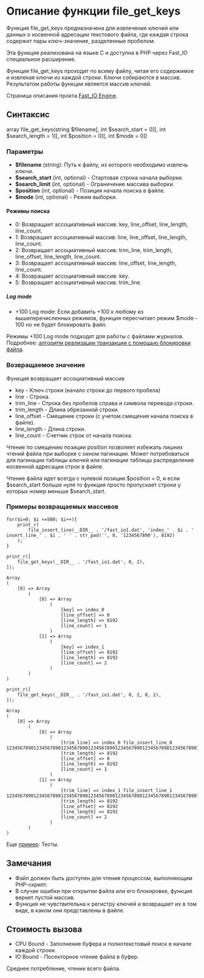 # Описание функции file_get_keys

Функция file_get_keys предназначена для извлечения ключей или данных о косвенной адресации текстового файла, где каждая строка содержит пары ключ-значение, разделенные пробелом.

Эта функция реализована на языке C и доступна в PHP через Fast_IO специальное расширение.

Функция file_get_keys проходит по всему файлу, читая его содержимое и извлекая ключи из каждой строки. Ключи собираются в массив. Результатом работы функции является массив ключей.


Страница описания прокта [Fast_IO Engine](https://github.com/commeta/fast_io).


## Синтаксис

array file_get_keys(string $filename[, int $search_start = 0][, int $search_length = 1][, int $position = 0][, int $mode = 0])

### Параметры

- **$filename** (string): Путь к файлу, из которого необходимо извлечь ключи.
- **$search_start** (int, optional) - Стартовая строка начала выборки.
- **$search_limit** (int, optional) - Ограничение массива выборки.
- **$position** (int, optional) - Позиция начала поиска в файле.
- **$mode** (int, optional) - Режим выборки.


#### Режимы поиска

- 0: Возвращает ассоциативный массив: key, line_offset, line_length, line_count.
- 1: Возвращает ассоциативный массив: line, line_offset, line_length, line_count.
- 2: Возвращает ассоциативный массив: trim_line, trim_length, line_offset, line_length, line_count.
- 3: Возвращает ассоциативный массив: line_offset, line_length, line_count.
- 4: Возвращает ассоциативный массив: key.
- 5: Возвращает ассоциативный массив: trim_line.


##### Log mode
- +100 Log mode: Если добавить +100 к любому из вышеперечисленных режимов, функция пересчитает режим $mode - 100 но не будет блокировать файл.

Режимы +100 Log mode подходят для работы с файлами журналов. Подробнее: [алгоритм реализации транзакции с помощью блокировки файла](/test/transaction/README.md).

### Возвращаемое значение


Функция возвращает ассоциативный массив
- key - Ключ строки (начало строки до первого пробела)
- line - Строка.
- trim_line - Строка без пробелов справа и символа перевода строки.
- trim_length - Длина обрезанной строки.
- line_offset - Смещение строки (с учетом смещения начала поиска в файле).
- line_length - Длина строки.
- line_count - Счетчик строк от начала поиска.


Чтение по смещению позиции position позволяет избежать лишних чтений файла при выборке с окном пагинации.
Может потребоваться для пагинации таблицы ключей или пагинации таблицы распределения косвенной адресации строк в файле.

Чтение файла идет всегда с нулевой позиции $position = 0, и если $search_start больше нуля то функция просто пропускает строки у которых номер меньше $search_start.


### Примеры возвращаемых массивов

```
for($i=0; $i <=500; $i++){
	print_r(
		file_insert_line(__DIR__ . '/fast_io1.dat', 'index_' . $i . ' insert_line_' . $i . ' ' . str_pad('', 8, '1234567890'), 8192)
	);
}

```


```
print_r([
	file_get_keys(__DIR__ . '/fast_io1.dat', 0, 2),
]);

Array
(
    [0] => Array
        (
            [0] => Array
                (
                    [key] => index_0
                    [line_offset] => 0
                    [line_length] => 8192
                    [line_count] => 1
                )
            [1] => Array
                (
                    [key] => index_1
                    [line_offset] => 8192
                    [line_length] => 8192
                    [line_count] => 2
                )
        )
)
```


```
print_r([
	file_get_keys(__DIR__ . '/fast_io1.dat', 0, 2, 0, 2),
]);

Array
(
    [0] => Array
        (
            [0] => Array
                (
                    [trim_line] => index_0 file_insert_line_0 12345678901234567890123456789012345678901234567890123456789012345678901234567890123456789012
                    [trim_length] => 8192
                    [line_offset] => 0
                    [line_length] => 8192
                    [line_count] => 1
                )
            [1] => Array
                (
                    [trim_line] => index_1 file_insert_line_1 12345678901234567890123456789012345678901234567890123456789012345678901234567890123456789012
                    [trim_length] => 8192
                    [line_offset] => 8192
                    [line_length] => 8192
                    [line_count] => 2
                )
        )
)
```



Еще [пример](/test/readme.md): Тесты.

## Замечания

- Файл должен быть доступен для чтения процессом, выполняющим PHP-скрипт.
- В случае ошибки при открытии файла или его блокировке, функция вернет пустой массив.
- Функция не чувствительна к регистру ключей и возвращает их в том виде, в каком они представлены в файле.


## Стоимость вызова

- CPU Bound - Заполнение буфера и полнотекстовый поиск в начале каждой строки.
- IO Bound - Посекторное чтение файла в буфер.

Среднее потребление, чтение всего файла.
